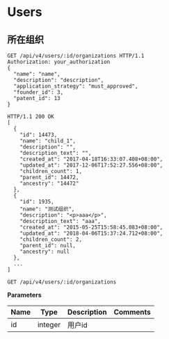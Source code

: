 # Users

## 所在组织

```http
GET /api/v4/users/:id/organizations HTTP/1.1
Authorization: your_authorization
{
  "name": "name",
  "description": "description",
  "application_strategy": "must_approved",
  "founder_id": 3,
  "patent_id": 13
}

```

```http
HTTP/1.1 200 OK
[
  {
    "id": 14473,
    "name": "child_1",
    "description": "",
    "description_text": "",
    "created_at": "2017-04-18T16:33:07.408+08:00",
    "updated_at": "2017-12-06T17:52:27.556+08:00",
    "children_count": 1,
    "parent_id": 14472,
    "ancestry": "14472"
  },
  {
    "id": 1935,
    "name": "测试组织",
    "description": "<p>aaa</p>",
    "description_text": "aaa",
    "created_at": "2015-05-25T15:58:45.083+08:00",
    "updated_at": "2018-04-06T15:37:24.712+08:00",
    "children_count": 2,
    "parent_id": null,
    "ancestry": null
  },
  ...
]
```

`GET /api/v4/users/:id/organizations`

**Parameters**

| Name | Type | Description | Comments |
| --- | --- | --- | ---- |
| id | integer | 用户id |

